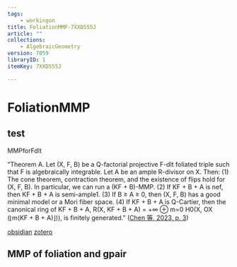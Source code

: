 ```yaml
---
tags:
    - workingon
title: FoliationMMP-7XXD555J
article: ""
collections:
    - AlgebraicGeometry
version: 7059
libraryID: 1
itemKey: 7XXD555J

---
```

# FoliationMMP

## test

MMPforFdlt

“Theorem A. Let (X, F, B) be a Q-factorial projective F-dlt foliated triple such that F is algebraically integrable. Let A be an ample R-divisor on X. Then: (1) The cone theorem, contraction theorem, and the existence of flips hold for (X, F, B). In particular, we can run a (KF + B)-MMP. (2) If KF + B + A is nef, then KF + B + A is semi-ample1. (3) If B ≥ A ≥ 0, then (X, F, B) has a good minimal model or a Mori fiber space. (4) If KF + B + A is Q-Cartier, then the canonical ring of KF + B + A, R(X, KF + B + A) = +∞ ⊕ m=0 H0(X, OX (⌊m(KF + B + A)⌋)), is finitely generated.” <span class="citation" data-citation="%7B%22citationItems%22%3A%5B%7B%22uris%22%3A%5B%22http%3A%2F%2Fzotero.org%2Fusers%2F9666949%2Fitems%2F3JUBSMBQ%22%5D%2C%22locator%22%3A%223%22%7D%5D%2C%22properties%22%3A%7B%7D%7D" ztype="zcitation">(<span class="citation-item"><a href="zotero://select/library/items/3JUBSMBQ">Chen 等, 2023, p. 3</a></span>)</span>

[obsidian](/wiki/zotero/MMPforFdlt-Article-EHKWJVZ2) <a href="./MMPforFdlt-Article-EHKWJVZ2.md" rel="noopener noreferrer nofollow" zhref="zotero://note/u/EHKWJVZ2/" ztype="znotelink" class="internal-link">zotero</a>

## MMP of foliation and gpair

	